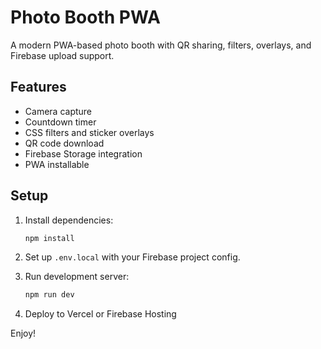 # Photo Booth PWA

A modern PWA-based photo booth with QR sharing, filters, overlays, and Firebase upload support.

## Features
- Camera capture
- Countdown timer
- CSS filters and sticker overlays
- QR code download
- Firebase Storage integration
- PWA installable

## Setup
1. Install dependencies:
   ```bash
   npm install
   ```

2. Set up `.env.local` with your Firebase project config.

3. Run development server:
   ```bash
   npm run dev
   ```

4. Deploy to Vercel or Firebase Hosting

Enjoy!

